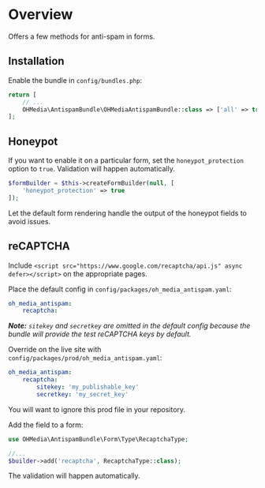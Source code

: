 Overview
========

Offers a few methods for anti-spam in forms.

Installation
------------

Enable the bundle in `config/bundles.php`:

```php
return [
    // ...
    OHMedia\AntispamBundle\OHMediaAntispamBundle::class => ['all' => true],
];
```


Honeypot
--------

If you want to enable it on a particular form, set the `honeypot_protection`
option to `true`. Validation will happen automatically.

```php
$formBuilder = $this->createFormBuilder(null, [
    'honeypot_protection' => true
]);
```

Let the default form rendering handle the output of the honeypot fields to avoid
issues.

reCAPTCHA
---------

Include `<script src="https://www.google.com/recaptcha/api.js" async defer></script>`
on the appropriate pages.

Place the default config in `config/packages/oh_media_antispam.yaml`:

```yaml
oh_media_antispam:
    recaptcha:
```

_**Note:** `sitekey` and `secretkey` are omitted in the default config because the bundle
will provide the test reCAPTCHA keys by default._


Override on the live site with `config/packages/prod/oh_media_antispam.yaml`:

```yaml
oh_media_antispam:
    recaptcha:
        sitekey: 'my_publishable_key'
        secretkey: 'my_secret_key'
```

You will want to ignore this prod file in your repository.

Add the field to a form:

```php
use OHMedia\AntispamBundle\Form\Type\RecaptchaType;

//...
$builder->add('recaptcha', RecaptchaType::class);
```

The validation will happen automatically.
